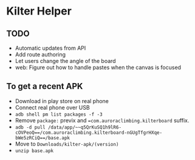# Kilter Helper

## TODO

- Automatic updates from API
- Add route authoring
- Let users change the angle of the board
- web: Figure out how to handle pastes when the canvas is focused

## To get a recent APK

- Download in play store on real phone
- Connect real phone over USB
- `adb shell pm list packages -f -3`
- Remove `package:` previx and `=com.auroraclimbing.kilterboard` suffix.
- `adb -d pull /data/app/~~q5QrKuSQ1h9lR6-cOVPeoQ==/com.auroraclimbing.kilterboard-nGUgTfgrHXqe-bWe5zRCiQ==/base.apk`
- Move to `Downloads/kilter-apk/(version)`
- `unzip base.apk`
